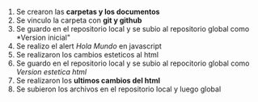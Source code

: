 1. Se crearon las **carpetas y los documentos**
2. Se vinculo la carpeta con **git y github**
3. Se guardo en el repositorio local y se subio al repositorio global como *Version inicial"
4. Se realizo el alert *Hola Mundo* en javascript
5. Se realizaron los cambios esteticos al html
6. Se guardo en el repositorio local y se subio al repocitorio global como *Version estetica html*
7. Se realizaron los **ultimos cambios del html**
8. Se subieron los archivos en el repositorio local y luego global